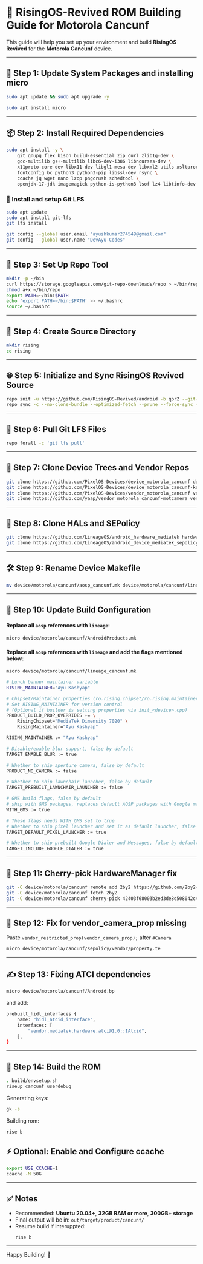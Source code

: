 
# 📱 RisingOS-Revived ROM Building Guide for Motorola Cancunf

This guide will help you set up your environment and build **RisingOS Revived** for the **Motorola Cancunf** device.

---

## 🧩 Step 1: Update System Packages and installing micro

```bash
sudo apt update && sudo apt upgrade -y
```
```bash
sudo apt install micro
```

---

## 📦 Step 2: Install Required Dependencies

```bash
sudo apt install -y \
    git gnupg flex bison build-essential zip curl zlib1g-dev \
    gcc-multilib g++-multilib libc6-dev-i386 libncurses-dev \
    x11proto-core-dev libx11-dev libgl1-mesa-dev libxml2-utils xsltproc unzip \
    fontconfig bc python3 python3-pip libssl-dev rsync \
    ccache jq wget nano lzop pngcrush schedtool \
    openjdk-17-jdk imagemagick python-is-python3 lsof lz4 libtinfo-dev
```

### 🔄 Install and setup Git LFS

```bash
sudo apt update
sudo apt install git-lfs
git lfs install
```

```bash
git config --global user.email "ayushkumar274549@gmail.com"
git config --global user.name "DevAyu-Codes"
```

---

## 🧰 Step 3: Set Up Repo Tool

```bash
mkdir -p ~/bin
curl https://storage.googleapis.com/git-repo-downloads/repo > ~/bin/repo
chmod a+x ~/bin/repo
export PATH=~/bin:$PATH
echo 'export PATH=~/bin:$PATH' >> ~/.bashrc
source ~/.bashrc
```

---

## 📁 Step 4: Create Source Directory

```bash
mkdir rising
cd rising
```

---

## 🌐 Step 5: Initialize and Sync RisingOS Revived Source

```bash
repo init -u https://github.com/RisingOS-Revived/android -b qpr2 --git-lfs
repo sync -c --no-clone-bundle --optimized-fetch --prune --force-sync -j$(nproc --all)
```

---

## 🔄 Step 6: Pull Git LFS Files

```bash
repo forall -c 'git lfs pull'
```

---

## 📱 Step 7: Clone Device Trees and Vendor Repos

```bash
git clone https://github.com/PixelOS-Devices/device_motorola_cancunf device/motorola/cancunf
git clone https://github.com/PixelOS-Devices/device_motorola_cancunf-kernel device/motorola/cancunf-kernel
git clone https://github.com/PixelOS-Devices/vendor_motorola_cancunf vendor/motorola/cancunf
git clone https://github.com/yaap/vendor_motorola_cancunf-motcamera vendor/motorola/cancunf-motcamera
```

---

## 🧱 Step 8: Clone HALs and SEPolicy

```bash
git clone https://github.com/LineageOS/android_hardware_mediatek hardware/mediatek
git clone https://github.com/LineageOS/android_device_mediatek_sepolicy_vndr device/mediatek/sepolicy_vndr
```

---

## 🛠️ Step 9: Rename Device Makefile

```bash
mv device/motorola/cancunf/aosp_cancunf.mk device/motorola/cancunf/lineage_cancunf.mk
```

---

## 🧾 Step 10: Update Build Configuration

#### Replace all `aosp` references with `lineage`:
```bash
micro device/motorola/cancunf/AndroidProducts.mk
```

#### Replace all `aosp` references with `lineage` and add the flags mentioned below:
```bash
micro device/motorola/cancunf/lineage_cancunf.mk
```
```bash
# Lunch banner maintainer variable
RISING_MAINTAINER="Ayu Kashyap"

# Chipset/Maintainer properties (ro.rising.chipset/ro.rising.maintainer) 
# Set RISING_MAINTAINER for version control 
# (Optional if builder is setting properties via init_<device>.cpp)
PRODUCT_BUILD_PROP_OVERRIDES += \
    RisingChipset="MediaTek Dimensity 7020" \
    RisingMaintainer="Ayu Kashyap"

RISING_MAINTAINER := "Ayu Kashyap"

# Disable/enable blur support, false by default
TARGET_ENABLE_BLUR := true

# Whether to ship aperture camera, false by default
PRODUCT_NO_CAMERA := false

# Whether to ship lawnchair launcher, false by default
TARGET_PREBUILT_LAWNCHAIR_LAUNCHER := false

# GMS build flags, false by default
# ship with GMS packages, replaces default AOSP packages with Google manufactured packages.
WITH_GMS := true

# These flags needs WITH_GMS set to true
# Whether to ship pixel launcher and set it as default launcher, false by default
TARGET_DEFAULT_PIXEL_LAUNCHER := true 

# Whether to ship prebuilt Google Dialer and Messages, false by default
TARGET_INCLUDE_GOOGLE_DIALER := true
```

---

## 🧬 Step 11: Cherry-pick HardwareManager fix

```bash
git -C device/motorola/cancunf remote add 2by2 https://github.com/2by2-Project-Devices/android_device_motorola_cancunf.git
git -C device/motorola/cancunf fetch 2by2
git -C device/motorola/cancunf cherry-pick 42403f68003b2ed3de8d508042c4d7696b2f4f60
```

---

## 🧬 Step 12: Fix for vendor_camera_prop missing

Paste `vendor_restricted_prop(vendor_camera_prop);` after `#Camera`

```bash
micro device/motorola/cancunf/sepolicy/vendor/property.te
```

---

## ✍️ Step 13: Fixing ATCI dependencies
```bash
micro device/motorola/cancunf/Android.bp
```
and add:
```bash
prebuilt_hidl_interfaces {
    name: "hidl_atcid_interface",
    interfaces: [
        "vendor.mediatek.hardware.atci@1.0::IAtcid",
    ],
}
```

---

## 🚀 Step 14: Build the ROM

```bash
. build/envsetup.sh
riseup cancunf userdebug 
```
Generating keys:
```bash
gk -s
```
Building rom:
```bash
rise b
```

## ⚡ Optional: Enable and Configure ccache

```bash
export USE_CCACHE=1
ccache -M 50G
```

---

## ✅ Notes

- Recommended: **Ubuntu 20.04+**, **32GB RAM or more**, **300GB+ storage**
- Final output will be in: `out/target/product/cancunf/`
- Resume build if interuppted:
  ```bash
  rise b
  ```

---

Happy Building! 🚀

